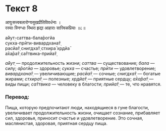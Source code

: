 # Текст 8

आयुःसत्त्वबलारोग्यसुखप्रीतिविवर्धनाः ।  
रस्याः स्निग्धाः स्थिरा हृद्या आहाराः सात्त्विकप्रियाः ॥८॥

а̄йут̣-саттва-бала̄рогйа  
сукха-прӣти-вивардхана̄т̣  
расйа̄т̣ снигдха̄т̣ стхира̄ хр̣дйа̄  
а̄ха̄ра̄т̣ са̄ттвика-прийа̄т̣

_а̄йут̣_ — продолжительность жизни; _саттва_ — существование; _бала_ — силу; _а̄рогйа_ — здоровье; _сукха_ — счастье; _прӣти_ — удовлетворение; _вивардхана̄т̣_ — увеличивающие; _расйа̄т̣_ — сочные; _снигдха̄т̣_ — богатые жирами; _стхира̄т̣_ — полезные; _хр̣дйа̄т̣_ — приятные сердцу; _а̄ха̄ра̄т̣_ — виды пищи; _са̄ттвика_ — человеку в благости; _прийа̄т̣_ — те, что нравятся.

### Перевод:

Пища, которую предпочитают люди, находящиеся в гуне благости, увеличивает продолжительность жизни, очищает сознание, прибавляет сил, здоровья, приносит счастье и удовлетворение. Это сочная, маслянистая, здоровая, приятная сердцу пища.